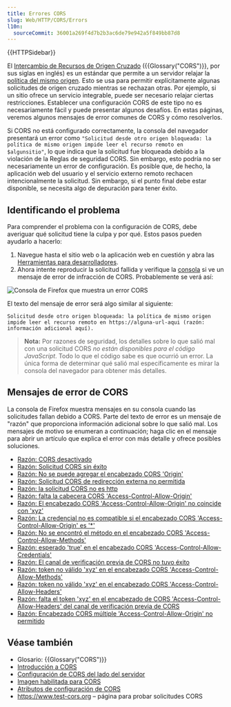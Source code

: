 ```yaml
---
title: Errores CORS
slug: Web/HTTP/CORS/Errors
l10n:
  sourceCommit: 36001a269f4d7b2b3ac6de79e942a5f849bb87d8
---
```


{{HTTPSidebar}}

El [Intercambio de Recursos de Origen Cruzado](/es/docs/Web/HTTP/CORS) ({{Glossary("CORS")}}, por sus siglas en inglés) es un estándar que permite a un servidor relajar la [política del mismo origen](/es/docs/Web/Security/Same-origin_policy). Esto se usa para permitir explícitamente algunas solicitudes de origen cruzado mientras se rechazan otras. Por ejemplo, si un sitio ofrece un servicio integrable, puede ser necesario relajar ciertas restricciones. Establecer una configuración CORS de este tipo no es necesariamente fácil y puede presentar algunos desafíos. En estas páginas, veremos algunos mensajes de error comunes de CORS y cómo resolverlos.

Si CORS no está configurado correctamente, la consola del navegador presentará un error como `"Solicitud desde otro origen bloqueada: la política de mismo origen impide leer el recurso remoto en $algunsitio"`, lo que indica que la solicitud fue bloqueada debido a la violación de la Reglas de seguridad CORS. Sin embargo, esto podría no ser necesariamente un error de configuración. Es posible que, de hecho, la aplicación web del usuario y el servicio externo remoto rechacen intencionalmente la solicitud. Sin embargo, si el punto final debe estar disponible, se necesita algo de depuración para tener éxito.

## Identificando el problema

Para comprender el problema con la configuración de CORS, debe averiguar qué solicitud tiene la culpa y por qué. Estos pasos pueden ayudarlo a hacerlo:

1. Navegue hasta el sitio web o la aplicación web en cuestión y abra las [Herramientas para desarrolladores](https://firefox-source-docs.mozilla.org/devtools-user/index.html).
2. Ahora intente reproducir la solicitud fallida y verifique la [consola](https://firefox-source-docs.mozilla.org/devtools-user/web_console/index.html) si ve un mensaje de error de infracción de CORS. Probablemente se verá así:

![Consola de Firefox que muestra un error CORS](cors-error2.png)

El texto del mensaje de error será algo similar al siguiente:

```
Solicitud desde otro origen bloqueada: la política de mismo origen
impide leer el recurso remoto en https://alguna-url-aqui (razón:
información adicional aquí).
```

> **Nota:** Por razones de seguridad, los detalles sobre lo que salió mal con una solicitud CORS _no están disponibles para el código JavaScript_. Todo lo que el código sabe es que ocurrió un error. La única forma de determinar qué salió mal específicamente es mirar la consola del navegador para obtener más detalles.

## Mensajes de error de CORS

La consola de Firefox muestra mensajes en su consola cuando las solicitudes fallan debido a CORS. Parte del texto de error es un mensaje de "razón" que proporciona información adicional sobre lo que salió mal. Los mensajes de motivo se enumeran a continuación; haga clic en el mensaje para abrir un artículo que explica el error con más detalle y ofrece posibles soluciones.

- [Razón: CORS desactivado](/es/docs/Web/HTTP/CORS/Errors/CORSDisabled)
- [Razón: Solicitud CORS sin éxito](/es/docs/Web/HTTP/CORS/Errors/CORSDidNotSucceed)
- [Razón: No se puede agregar el encabezado CORS 'Origin'](/es/docs/Web/HTTP/CORS/Errors/CORSOriginHeaderNotAdded)
- [Razón: Solicitud CORS de redirección externa no permitida](/es/docs/Web/HTTP/CORS/Errors/CORSExternalRedirectNotAllowed)
- [Razón: la solicitud CORS no es http](/es/docs/Web/HTTP/CORS/Errors/CORSRequestNotHttp)
- [Razón: falta la cabecera CORS 'Access-Control-Allow-Origin'](/es/docs/Web/HTTP/CORS/Errors/CORSMissingAllowOrigin)
- [Razón: El encabezado CORS 'Access-Control-Allow-Origin' no coincide con 'xyz'](/es/docs/Web/HTTP/CORS/Errors/CORSAllowOriginNotMatchingOrigin)
- [Razón: La credencial no es compatible si el encabezado CORS 'Access-Control-Allow-Origin' es '\*'](/es/docs/Web/HTTP/CORS/Errors/CORSNotSupportingCredentials)
- [Razón: No se encontró el método en el encabezado CORS 'Access-Control-Allow-Methods'](/es/docs/Web/HTTP/CORS/Errors/CORSMethodNotFound)
- [Razón: esperado 'true' en el encabezado CORS 'Access-Control-Allow-Credentials'](/es/docs/Web/HTTP/CORS/Errors/CORSMIssingAllowCredentials)
- [Razón: El canal de verificación previa de CORS no tuvo éxito](/es/docs/Web/HTTP/CORS/Errors/CORSPreflightDidNotSucceed)
- [Razón: token no válido 'xyz' en el encabezado CORS 'Access-Control-Allow-Methods'](/es/docs/Web/HTTP/CORS/Errors/CORSInvalidAllowMethod)
- [Razón: token no válido 'xyz' en el encabezado CORS 'Access-Control-Allow-Headers'](/es/docs/Web/HTTP/CORS/Errors/CORSInvalidAllowHeader)
- [Razón: falta el token 'xyz' en el encabezado de CORS 'Access-Control-Allow-Headers' del canal de verificación previa de CORS](/es/docs/Web/HTTP/CORS/Errors/CORSMissingAllowHeaderFromPreflight)
- [Razón: Encabezado CORS múltiple 'Access-Control-Allow-Origin' no permitido](/es/docs/Web/HTTP/CORS/Errors/CORSMultipleAllowOriginNotAllowed)

## Véase también

- Glosario: {{Glossary("CORS")}}
- [Introducción a CORS](/es/docs/Web/HTTP/CORS)
- [Configuración de CORS del lado del servidor](/es/docs/Web/HTTP/CORS)
- [Imagen habilitada para CORS](/es/docs/Web/HTML/CORS_enabled_image)
- [Atributos de configuración de CORS](/es/docs/Web/HTML/Attributes/crossorigin)
- <https://www.test-cors.org> – página para probar solicitudes CORS
